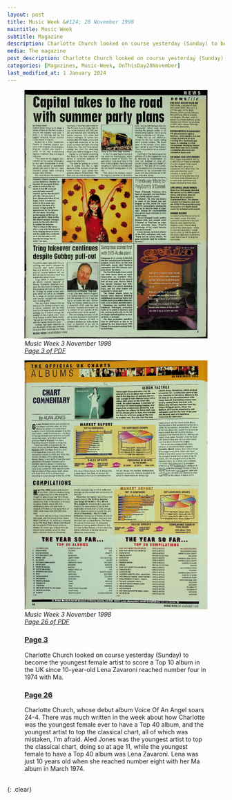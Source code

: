 ```yaml
---
layout: post
title: Music Week &#124; 28 November 1998
maintitle: Music Week
subtitle: Magazine
description: Charlotte Church looked on course yesterday (Sunday) to become the youngest female artist to score a Top 10 album in the UK since 10-year-old Lena Zavaroni reached number four in 1974 with Ma.
media: The magazine
post_description: Charlotte Church looked on course yesterday (Sunday) to become the youngest female artist to score a Top 10 album in the UK since 10-year-old Lena Zavaroni reached number four in 1974 with Ma.
categories: [Magazines, Music-Week, OnThisDay28November]
last_modified_at: 1 January 2024
---
```


<figure class="fig1">
<a href="/assets/images/magazines/1998-11-28-Music-Week-page-03.png"><img src="/assets/images/magazines/1998-11-28-Music-Week-page-03.png" class="full-width zoom-in" /></a>
<cite>Music Week 3 November 1998<br /><a class="external-link" href="https://www.worldradiohistory.com/UK/Music-Week/1998/Music-Week-1998-11-28.pdf#page=3">Page 3 of PDF</a></cite>
</figure>

<figure class="fig2">
<a href="/assets/images/magazines/1998-11-28-Music-Week-page-26.png"><img src="/assets/images/magazines/1998-11-28-Music-Week-page-26.png" class="full-width zoom-in" /></a>
<cite>Music Week 3 November 1998<br /><a class="external-link" href="https://www.worldradiohistory.com/UK/Music-Week/1998/Music-Week-1998-11-28.pdf#page=26">Page 26 of PDF</a></cite>
</figure>

<figure class="fig3">
<h3 id="page-3"><a href="#page-3">Page 3</a></h3>
Charlotte Church looked on course yesterday (Sunday) to become the youngest female artist to score a Top 10 album in the UK since 10-year-old Lena Zavaroni reached number four in 1974 with Ma.
</figure>

<figure class="fig3">
<h3 id="page-26"><a href="#page-26">Page 26</a></h3>
Charlotte Church, whose debut album Voice Of An Angel soars 24-4. There was much written in the week about how Charlotte was the youngest female ever to have a Top 40 album, and the youngest artist to top the classical chart, all of which was mistaken, I'm afraid. Aled Jones was the youngest artist to top the classical chart, doing so at age 11, while the youngest female to have a Top 40 album was Lena Zavaroni. Lena was just 10 years old when she reached number eight with her Ma album in March 1974.
</figure>

<br />{: .clear}

